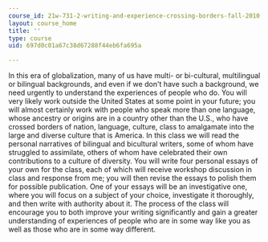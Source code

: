 ```yaml
---
course_id: 21w-731-2-writing-and-experience-crossing-borders-fall-2010
layout: course_home
title: ''
type: course
uid: 697d0c01a67c38d67288f44eb6fa695a

---
```

In this era of globalization, many of us have multi- or bi-cultural, multilingual or bilingual backgrounds, and even if we don't have such a background, we need urgently to understand the experiences of people who do. You will very likely work outside the United States at some point in your future; you will almost certainly work with people who speak more than one language, whose ancestry or origins are in a country other than the U.S., who have crossed borders of nation, language, culture, class to amalgamate into the large and diverse culture that is America. In this class we will read the personal narratives of bilingual and bicultural writers, some of whom have struggled to assimilate, others of whom have celebrated their own contributions to a culture of diversity. You will write four personal essays of your own for the class, each of which will receive workshop discussion in class and response from me; you will then revise the essays to polish them for possible publication. One of your essays will be an investigative one, where you will focus on a subject of your choice, investigate it thoroughly, and then write with authority about it. The process of the class will encourage you to both improve your writing significantly and gain a greater understanding of experiences of people who are in some way like you as well as those who are in some way different.
